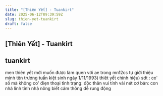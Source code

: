 ```yaml
---
title: "[Thiên Yết] - Tuankirt"
date: 2025-06-12T09:39:59Z
slug: thien-yet-tuankirt
draft: false
---
```


## [Thiên Yết] - Tuankirt

## tuankirt

men thiên yết mới muốn được làm quen với ae trong mn12cs 
tự giới thiệu 
mình tên trương tuấn kiệt
sinh ngày 1/11/1993( thiêt yết chính hiệu)
sdt : co' số mà không co' điẹn thoại
tình trạng: độc thân vui tính vài nét cơ bản: con nhà lính tính nhà nông biết cảm thông dễ rung động
